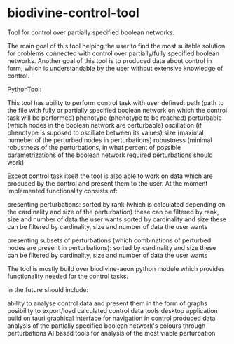 # biodivine-control-tool
Tool for control over partially specified boolean networks.

The main goal of this tool helping the user to find the most suitable solution for problems connected with control over partially/fully specified boolean networks.
Another goal of this tool is to produced data about control in form, which is understandable by the user without extensive knowledge of control.

PythonTool:

This tool has ability to perform control task with user defined:
path (path to the file with fully or partially specified boolean network on which the control task will be performed)
phenotype (phenotype to be reached)
perturbable (which nodes in the boolean network are perturbable)
oscillation (if phenotype is suposed to oscillate between its values)
size (maximal numeber of the perturbed nodes in perturbations)
robustness (minimal robustness of the perturbations, in what percent of possible parametrizations of the boolean network required perturbations should work)

Except control task itself the tool is also able to work on data which are produced by the control and present them to the user.
At the moment implemented functionality consists of:

presenting perturbations:
  sorted by rank (which is calculated depending on the cardinality and size of the perturbation)
    these can be filtered by rank, size and number of data the user wants
  sorted by cardinality and size
    these can be filtered by cardinality, size and number of data the user wants
    
presenting subsets of perturbations (which combinations of perturbed nodes are present in perturbations):
    sorted by cardinality and size
      these can be filtered by cardinality, size and number of data the user wants

The tool is mostly build over biodivine-aeon python module which provides functionality needed for the control tasks. 

In the future should include:

ability to analyse control data and present them in the form of graphs
posibility to export/load calculated control data
tools desktop application build on tauri
graphical interface for navigation in control produced data
analysis of the partially specified boolean network's colours through perturbations
AI based tools for analysis of the most viable perturbation
